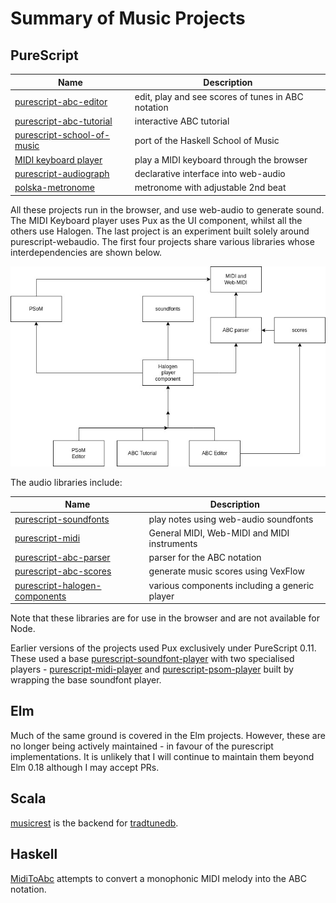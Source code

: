 Summary of Music Projects
=========================

PureScript
----------


| Name                       | Description                                        |
| -----------------------    | -------------------------------------------------- |
| [purescript-abc-editor](https://github.com/newlandsvalley/purescript-abc-editor)   | edit, play and see scores of tunes in ABC notation    |
| [purescript-abc-tutorial](https://github.com/newlandsvalley/purescript-abc-tutorial)    | interactive ABC tutorial                           |
| [purescript-school-of-music](https://github.com/newlandsvalley/purescript-school-of-music) | port of the Haskell School of Music |
| [MIDI keyboard player](https://github.com/newlandsvalley/purescript-midi-keyboard)            | play a MIDI keyboard through the browser  |
| [purescript-audiograph](https://github.com/newlandsvalley/purescript-audiograph)            | declarative interface into web-audio  |
| [polska-metronome](https://github.com/newlandsvalley/polska-metronome)            | metronome with adjustable 2nd beat |


All these projects run in the browser, and use web-audio to generate sound. The MIDI Keyboard player uses Pux as the UI component, whilst all the others use Halogen. The last project is an experiment built solely around purescript-webaudio. The first four projects share various libraries whose interdependencies are shown below. 

![dependencies](https://github.com/newlandsvalley/music-projects/blob/master/ps-dependencies.jpg)

The audio libraries include:


| Name                             | Description                                        |
| -------------------------------- | -------------------------------------------------- |
| [purescript-soundfonts](https://github.com/newlandsvalley/purescript-soundfonts) | play notes using web-audio soundfonts              |
| [purescript-midi](https://github.com/newlandsvalley/purescript-midi)                  | General MIDI, Web-MIDI and MIDI instruments                  |
| [purescript-abc-parser](https://github.com/newlandsvalley/purescript-abc-parser)            | parser for the ABC notation                        |
| [purescript-abc-scores](https://github.com/newlandsvalley/purescript-abc-scores)                | generate music scores using VexFlow                 |
| [purescript-halogen-components](https://github.com/newlandsvalley/purescript-halogen-components)               | various components including a generic player  |

Note that these libraries are for use in the browser and are not available for Node.

Earlier versions of the projects used Pux exclusively under PureScript 0.11. These used a base [purescript-soundfont-player](https://github.com/newlandsvalley/purescript-soundfont-player) with two specialised players - [purescript-midi-player](https://github.com/newlandsvalley/purescript-midi-player) and [purescript-psom-player](https://github.com/newlandsvalley/purescript-psom-player) built by wrapping the base soundfont player.


Elm
---

Much of the same ground is covered in the Elm projects.  However, these are no longer being actively maintained - in favour of the purescript implementations. It is unlikely that I will continue to maintain them beyond Elm 0.18 although I may accept PRs.

Scala
-----

[musicrest](https://github.com/newlandsvalley/musicrest) is the backend for [tradtunedb](http://www.tradtunedb.org.uk/).

Haskell
-------

[MidiToAbc](https://github.com/newlandsvalley/MidiToAbc) attempts to convert a monophonic MIDI melody into the ABC notation.